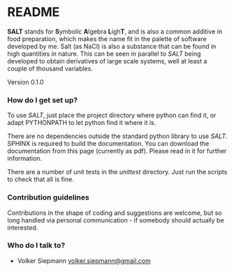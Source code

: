# README #

**SALT** stands for **S**ymbolic **A**lgebra **L**igh**T**, and is also
a common additive in food preparation, which makes the name fit in the palette
of software developed by me. Salt (as NaCl) is also a substance that can be
found in high quantities in nature. This can be seen in parallel to *SALT*
being developed to obtain derivatives of large scale systems, well at least a
couple of thousand variables.

Version 0.1.0

### How do I get set up? ###

To use *SALT*, just place the project directory where python can find it,
or adapt PYTHONPATH to let python find it where it is.

There are no dependencies outside the standard python library to use *SALT*.
SPHINX is required to build the documentation. You can download the documentation
from this page (currently as pdf). Please read in it for further information.

There are a number of unit tests in the _unittest_ directory. Just run the scripts
to check that all is fine.

### Contribution guidelines ###

Contributions in the shape of coding and suggestions are welcome, but so long
handled via personal communication - if somebody should actually be interested.

### Who do I talk to? ###

* Volker Siepmann <volker.siepmann@gmail.com>